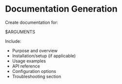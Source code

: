 # Documentation Generation

Create documentation for:

$ARGUMENTS

Include:
- Purpose and overview
- Installation/setup (if applicable)
- Usage examples
- API reference
- Configuration options
- Troubleshooting section
